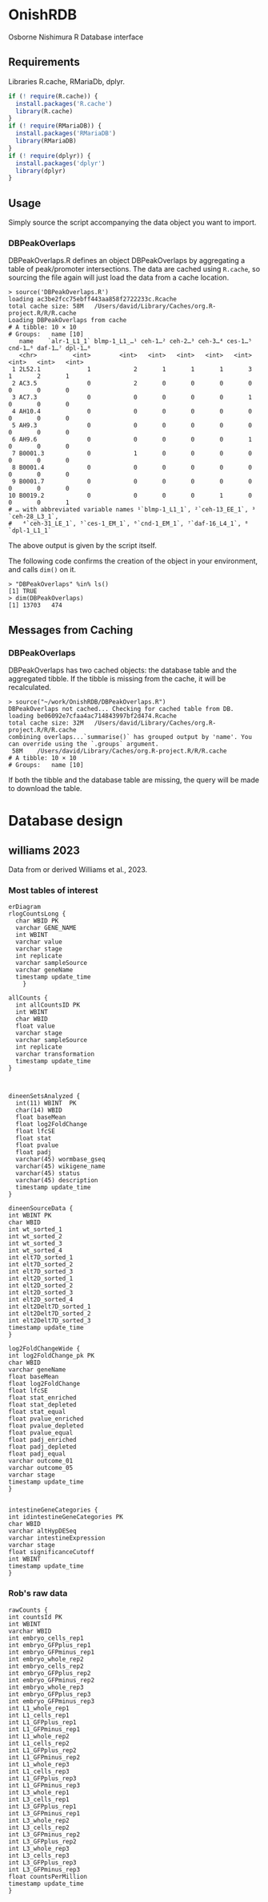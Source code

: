 # OnishRDB

Osborne Nishimura R Database interface

## Requirements

Libraries R.cache, RMariaDb, dplyr.

``` r
if (! require(R.cache)) {
  install.packages('R.cache')
  library(R.cache)
}
if (! require(RMariaDB)) {
  install.packages('RMariaDB')
  library(RMariaDB)
}
if (! require(dplyr)) {
  install.packages('dplyr')
  library(dplyr)
}
```

## Usage

Simply source the script accompanying the data object you want to import.

### DBPeakOverlaps

DBPeakOverlaps.R defines an object DBPeakOverlaps by aggregating a table of peak/promoter intersections. The data are cached using `R.cache`, so sourcing the file again will just load the data from a cache location.

```
> source('DBPeakOverlaps.R')
loading ac3be2fcc75ebff443aa858f2722233c.Rcache 
total cache size: 58M	/Users/david/Library/Caches/org.R-project.R/R/R.cache
Loading DBPeakOverlaps from cache
# A tibble: 10 × 10
# Groups:   name [10]
   name    `alr-1_L1_1` blmp-1_L1_…¹ ceh-1…² ceh-2…³ ceh-3…⁴ ces-1…⁵ cnd-1…⁶ daf-1…⁷ dpl-1…⁸
   <chr>          <int>        <int>   <int>   <int>   <int>   <int>   <int>   <int>   <int>
 1 2L52.1             1            2       1       1       1       3       1       2       1
 2 AC3.5              0            2       0       0       0       0       0       0       0
 3 AC7.3              0            0       0       0       0       1       0       0       0
 4 AH10.4             0            0       0       0       0       0       0       0       0
 5 AH9.3              0            0       0       0       0       0       0       0       0
 6 AH9.6              0            0       0       0       0       1       0       0       0
 7 B0001.3            0            1       0       0       0       0       0       0       0
 8 B0001.4            0            0       0       0       0       0       0       0       0
 9 B0001.7            0            0       0       0       0       0       0       0       0
10 B0019.2            0            0       0       0       1       0       0       0       1
# … with abbreviated variable names ¹​`blmp-1_L1_1`, ²​`ceh-13_EE_1`, ³​`ceh-28_L3_1`,
#   ⁴​`ceh-31_LE_1`, ⁵​`ces-1_EM_1`, ⁶​`cnd-1_EM_1`, ⁷​`daf-16_L4_1`, ⁸​`dpl-1_L1_1`
```
The above output is given by the script itself. 

The following code confirms the creation of the object in your environment, and calls `dim()` on it.
```
> "DBPeakOverlaps" %in% ls()
[1] TRUE
> dim(DBPeakOverlaps)
[1] 13703   474
```

## Messages from Caching

### DBPeakOverlaps

DBPeakOverlaps has two cached objects: the database table and the aggregated tibble. If the tibble is missing from the cache, it will be recalculated.

```
> source("~/work/OnishRDB/DBPeakOverlaps.R")
DBPeakOverlaps not cached... Checking for cached table from DB.
loading be06092e7cfaa4ac714843997bf2d474.Rcache 
total cache size: 32M	/Users/david/Library/Caches/org.R-project.R/R/R.cache
combining overlaps...`summarise()` has grouped output by 'name'. You can override using the `.groups` argument.
 58M	/Users/david/Library/Caches/org.R-project.R/R/R.cache
# A tibble: 10 × 10
# Groups:   name [10]
```

If both the tibble and the database table are missing, the query will be made to download the table.


# Database design

## williams 2023


Data from or derived Williams et al., 2023.

### Most tables of interest

```mermaid 
erDiagram
rlogCountsLong {
  char WBID PK
  varchar GENE_NAME
  int WBINT
  varchar value
  varchar stage
  int replicate 
  varchar sampleSource
  varchar geneName
  timestamp update_time
    }

allCounts {
  int allCountsID PK
  int WBINT
  char WBID
  float value
  varchar stage
  varchar sampleSource
  int replicate
  varchar transformation
  timestamp update_time 
}



dineenSetsAnalyzed {
  int(11) WBINT  PK
  char(14) WBID
  float baseMean 
  float log2FoldChange 
  float lfcSE 
  float stat 
  float pvalue 
  float padj 
  varchar(45) wormbase_gseq 
  varchar(45) wikigene_name 
  varchar(45) status 
  varchar(45) description
  timestamp update_time 
}

dineenSourceData {
int WBINT PK
char WBID 
int wt_sorted_1 
int wt_sorted_2 
int wt_sorted_3 
int wt_sorted_4 
int elt7D_sorted_1 
int elt7D_sorted_2 
int elt7D_sorted_3 
int elt2D_sorted_1 
int elt2D_sorted_2 
int elt2D_sorted_3 
int elt2D_sorted_4 
int elt2Delt7D_sorted_1 
int elt2Delt7D_sorted_2 
int elt2Delt7D_sorted_3 
timestamp update_time
}

log2FoldChangeWide {
int log2FoldChange_pk PK
char WBID 
varchar geneName 
float baseMean 
float log2FoldChange 
float lfcSE 
float stat_enriched 
float stat_depleted 
float stat_equal 
float pvalue_enriched 
float pvalue_depleted 
float pvalue_equal 
float padj_enriched 
float padj_depleted 
float padj_equal 
varchar outcome_01 
varchar outcome_05 
varchar stage 
timestamp update_time
}


intestineGeneCategories { 
int idintestineGeneCategories PK
char WBID 
varchar altHypDESeq 
varchar intestineExpression 
varchar stage 
float significanceCutoff 
int WBINT 
timestamp update_time
}

```

### Rob's raw data

```mermaid
rawCounts {
int countsId PK
int WBINT
varchar WBID
int embryo_cells_rep1
int embryo_GFPplus_rep1
int embryo_GFPminus_rep1
int embryo_whole_rep2
int embryo_cells_rep2
int embryo_GFPplus_rep2
int embryo_GFPminus_rep2
int embryo_whole_rep3
int embryo_GFPplus_rep3
int embryo_GFPminus_rep3
int L1_whole_rep1
int L1_cells_rep1
int L1_GFPplus_rep1
int L1_GFPminus_rep1
int L1_whole_rep2
int L1_cells_rep2
int L1_GFPplus_rep2
int L1_GFPminus_rep2
int L1_whole_rep3
int L1_cells_rep3
int L1_GFPplus_rep3
int L1_GFPminus_rep3
int L3_whole_rep1
int L3_cells_rep1
int L3_GFPplus_rep1
int L3_GFPminus_rep1
int L3_whole_rep2
int L3_cells_rep2
int L3_GFPminus_rep2
int L3_GFPplus_rep2
int L3_whole_rep3
int L3_cells_rep3
int L3_GFPplus_rep3
int L3_GFPminus_rep3
float countsPerMillion
timestamp update_time
}
```

